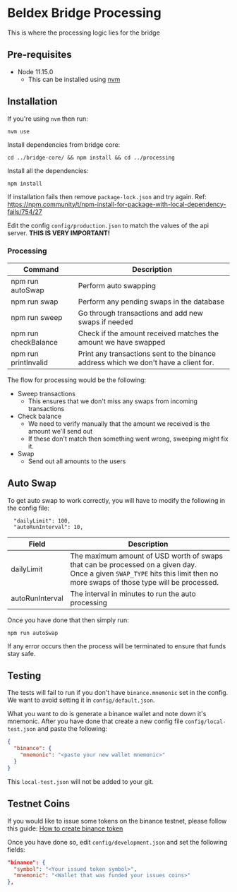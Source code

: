 # Beldex Bridge Processing

This is where the processing logic lies for the bridge

## Pre-requisites
  - Node 11.15.0
    - This can be installed using [nvm](https://github.com/nvm-sh/nvm)

## Installation

If you're using `nvm` then run:
```
nvm use
```

Install dependencies from bridge core:
```
cd ../bridge-core/ && npm install && cd ../processing
```

Install all the dependencies:
```
npm install
```
If installation fails then remove `package-lock.json` and try again. Ref: https://npm.community/t/npm-install-for-package-with-local-dependency-fails/754/27

Edit the config `config/production.json` to match the values of the api server. **THIS IS VERY IMPORTANT!**

### Processing

| Command | Description |
| --- | --- |
| npm run autoSwap | Perform auto swapping |
| npm run swap | Perform any pending swaps in the database |
| npm run sweep | Go through transactions and add new swaps if needed |
| npm run checkBalance | Check if the amount received matches the amount we have swapped |
| npm run printInvalid | Print any transactions sent to the binance address which we don't have a client for. |

The flow for processing would be the following:
- Sweep transactions
  - This ensures that we don't miss any swaps from incoming transactions
- Check balance
  - We need to verify manually that the amount we received is the amount we'll send out
  - If these don't match then something went wrong, sweeping might fix it.
- Swap
  - Send out all amounts to the users

## Auto Swap

To get auto swap to work correctly, you will have to modify the following in the config file:
```
  "dailyLimit": 100,
  "autoRunInterval": 10,
```

| Field | Description |
| --- | --- |
| dailyLimit | The maximum amount of USD worth of swaps that can be processed on a given day.<br>Once a given `SWAP_TYPE` hits this limit then no more swaps of those type will be processed. |
| autoRunInterval | The interval in minutes to run the auto processing |

Once you have done that then simply run:
```
npm run autoSwap
```

If any error occurs then the process will be terminated to ensure that funds stay safe.

## Testing

The tests will fail to run if you don't have `binance.mnemonic` set in the config.
We want to avoid setting it in `config/default.json`.

What you want to do is generate a binance wallet and note down it's mnemonic.
After you have done that create a new config file `config/local-test.json` and paste the following:

```json
{
  "binance": {
    "mnemonic": "<paste your new wallet mnemonic>"
  }
}
```

This `local-test.json` will not be added to your git.

## Testnet Coins

If you would like to issue some tokens on the binance testnet, please follow this guide: [How to create binance token](https://lightrains.com/blogs/how-create-binance-token)

Once you have done so, edit `config/development.json` and set the following fields:
```json
"binance": {
  "symbol": "<Your issued token symbol>",
  "mnemonic": "<Wallet that was funded your issues coins>"
},
```
